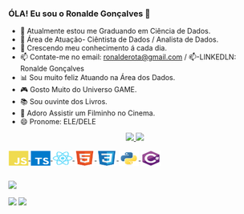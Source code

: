 ###  ÓLA! Eu sou o Ronalde Gonçalves 👋

- 🔭  Atualmente estou me Graduando em Ciência de Dados.
- 👔  Área de Atuação- Ciêntista de Dados / Analista de Dados.
- 🌱  Crescendo meu conhecimento á cada dia.
- 📫  Contate-me no email: ronalderota@gmail.com / 📫-LINKEDLN: Ronalde Gonçalves
- 📊  Sou muito feliz Atuando na Área dos Dados.
- 🎮  Gosto Muito do Universo GAME.
- 📚  Sou ouvinte dos Livros.
- 🍿  Adoro Assistir um Filminho no Cinema.
- 😄 Pronome: ELE/DELE


<div align="center">
  <a href="https://github.com/Ronalde-web">
  <img height="180em" src="https://github-readme-stats.vercel.app/api?username=Ronalde-web&show_icons=true&theme=dark&include_all_commits=true&count_private=true"/>
  <img height="180em" src="https://github-readme-stats.vercel.app/api/top-langs/?username=Ronalde-web&layout=compact&langs_count=7&theme=dark"/>
</div>
  
  <div style="display: inline_block"><br>
  <img align="center" alt="Ronalde-Js" height="30" width="40" src="https://raw.githubusercontent.com/devicons/devicon/master/icons/javascript/javascript-plain.svg">
  <img align="center" alt="Ronalde-Ts" height="30" width="40" src="https://raw.githubusercontent.com/devicons/devicon/master/icons/typescript/typescript-plain.svg">
  <img align="center" alt="Ronalde-React" height="30" width="40" src="https://raw.githubusercontent.com/devicons/devicon/master/icons/react/react-original.svg">
  <img align="center" alt="Ronalde-HTML" height="30" width="40" src="https://raw.githubusercontent.com/devicons/devicon/master/icons/html5/html5-original.svg">
  <img align="center" alt="Ronalde-CSS" height="30" width="40" src="https://raw.githubusercontent.com/devicons/devicon/master/icons/css3/css3-original.svg">
  <img align="center" alt="Ronalde-Python" height="30" width="40" src="https://raw.githubusercontent.com/devicons/devicon/master/icons/python/python-original.svg">
  <img align="center" alt="Ronalde-Csharp" height="30" width="40" src="https://raw.githubusercontent.com/devicons/devicon/master/icons/csharp/csharp-original.svg">
</div>
  
  ##
  
  <div> 
  <a href="https://instagram.com/ronaldegoncalvess" target="_blank"><img src="https://img.shields.io/badge/-Instagram-%23E4405F?style=for-the-badge&logo=instagram&logoColor=white" target="_blank"></a>
 

  <a href = "mailto:ronalderota@gmail.com"><img src="https://img.shields.io/badge/-Gmail-%23333?style=for-the-badge&logo=gmail&logoColor=white" target="_blank"></a>
  <a href="https://www.linkedin.com/in/ronalde-gonçalves-953b65206" target="_blank"><img src="https://img.shields.io/badge/-LinkedIn-%230077B5?style=for-the-badge&logo=linkedin&logoColor=white" target="_blank"></a> 
 
</div>
